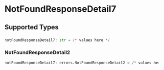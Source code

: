 # NotFoundResponseDetail7


## Supported Types

### 

```python
notFoundResponseDetail7: str = /* values here */
```

### NotFoundResponseDetail2

```python
notFoundResponseDetail7: errors.NotFoundResponseDetail2 = /* values here */
```

